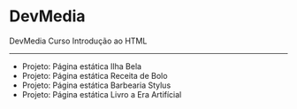 # DevMedia
DevMedia Curso Introdução ao HTML

---

- Projeto: Página estática Ilha Bela
- Projeto: Página estática Receita de Bolo
- Projeto: Página estática Barbearia Stylus
- Projeto: Página estática Livro a Era Artifícial